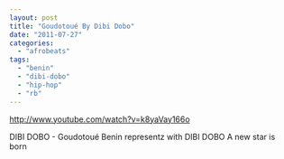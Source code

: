 ```yaml
---
layout: post
title: "Goudotoué By Dibi Dobo"
date: "2011-07-27"
categories: 
  - "afrobeats"
tags: 
  - "benin"
  - "dibi-dobo"
  - "hip-hop"
  - "rb"
---
```


http://www.youtube.com/watch?v=k8yaVay166o

DIBI DOBO - Goudotoué Benin representz with DIBI DOBO A new star is born
